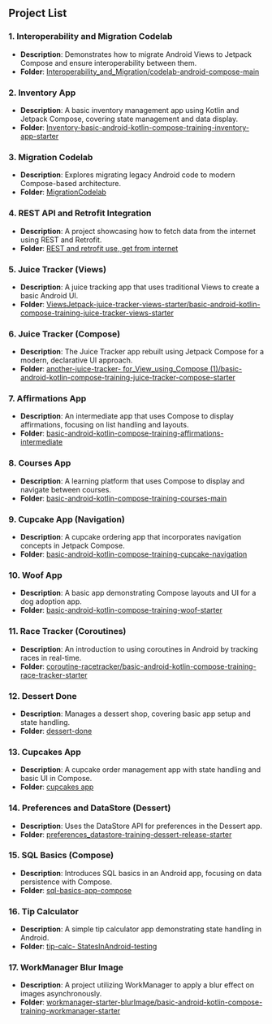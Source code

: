 ## Project List

### 1. **Interoperability and Migration Codelab**
   - **Description**: Demonstrates how to migrate Android Views to Jetpack Compose and ensure interoperability between them.
   - **Folder**: [Interoperability_and_Migration/codelab-android-compose-main](./Interoperability_and_Migration/codelab-android-compose-main)

### 2. **Inventory App**
   - **Description**: A basic inventory management app using Kotlin and Jetpack Compose, covering state management and data display.
   - **Folder**: [Inventory-basic-android-kotlin-compose-training-inventory-app-starter](./Inventory-basic-android-kotlin-compose-training-inventory-app-starter)

### 3. **Migration Codelab**
   - **Description**: Explores migrating legacy Android code to modern Compose-based architecture.
   - **Folder**: [MigrationCodelab](./MigrationCodelab)

### 4. **REST API and Retrofit Integration**
   - **Description**: A project showcasing how to fetch data from the internet using REST and Retrofit.
   - **Folder**: [REST and retrofit use, get from internet](./REST%20and%20retrofit%20use,%20get%20from%20internet)

### 5. **Juice Tracker (Views)**
   - **Description**: A juice tracking app that uses traditional Views to create a basic Android UI.
   - **Folder**: [ViewsJetpack-juice-tracker-views-starter/basic-android-kotlin-compose-training-juice-tracker-views-starter](./ViewsJetpack-juice-tracker-views-starter/basic-android-kotlin-compose-training-juice-tracker-views-starter)

### 6. **Juice Tracker (Compose)**
   - **Description**: The Juice Tracker app rebuilt using Jetpack Compose for a modern, declarative UI approach.
   - **Folder**: [another-juice-tracker- for_View_using_Compose (1)/basic-android-kotlin-compose-training-juice-tracker-compose-starter](./another-juice-tracker-%20for_View_using_Compose%20(1)/basic-android-kotlin-compose-training-juice-tracker-compose-starter)

### 7. **Affirmations App**
   - **Description**: An intermediate app that uses Compose to display affirmations, focusing on list handling and layouts.
   - **Folder**: [basic-android-kotlin-compose-training-affirmations-intermediate](./basic-android-kotlin-compose-training-affirmations-intermediate)

### 8. **Courses App**
   - **Description**: A learning platform that uses Compose to display and navigate between courses.
   - **Folder**: [basic-android-kotlin-compose-training-courses-main](./basic-android-kotlin-compose-training-courses-main)

### 9. **Cupcake App (Navigation)**
   - **Description**: A cupcake ordering app that incorporates navigation concepts in Jetpack Compose.
   - **Folder**: [basic-android-kotlin-compose-training-cupcake-navigation](./basic-android-kotlin-compose-training-cupcake-navigation)

### 10. **Woof App**
   - **Description**: A basic app demonstrating Compose layouts and UI for a dog adoption app.
   - **Folder**: [basic-android-kotlin-compose-training-woof-starter](./basic-android-kotlin-compose-training-woof-starter)

### 11. **Race Tracker (Coroutines)**
   - **Description**: An introduction to using coroutines in Android by tracking races in real-time.
   - **Folder**: [coroutine-racetracker/basic-android-kotlin-compose-training-race-tracker-starter](./coroutine-racetracker/basic-android-kotlin-compose-training-race-tracker-starter)

### 12. **Dessert Done**
   - **Description**: Manages a dessert shop, covering basic app setup and state handling.
   - **Folder**: [dessert-done](./dessert-done)

### 13. **Cupcakes App**
   - **Description**: A cupcake order management app with state handling and basic UI in Compose.
   - **Folder**: [cupcakes app](./cupcakes%20app)

### 14. **Preferences and DataStore (Dessert)**
   - **Description**: Uses the DataStore API for preferences in the Dessert app.
   - **Folder**: [preferences_datastore-training-dessert-release-starter](./preferences_datastore-training-dessert-release-starter)

### 15. **SQL Basics (Compose)**
   - **Description**: Introduces SQL basics in an Android app, focusing on data persistence with Compose.
   - **Folder**: [sql-basics-app-compose](./sql-basics-app-compose)

### 16. **Tip Calculator**
   - **Description**: A simple tip calculator app demonstrating state handling in Android.
   - **Folder**: [tip-calc- StatesInAndroid-testing](./tip-calc-%20StatesInAndroid-testing)

### 17. **WorkManager Blur Image**
   - **Description**: A project utilizing WorkManager to apply a blur effect on images asynchronously.
   - **Folder**: [workmanager-starter-blurImage/basic-android-kotlin-compose-training-workmanager-starter](./workmanager-starter-blurImage/basic-android-kotlin-compose-training-workmanager-starter)
